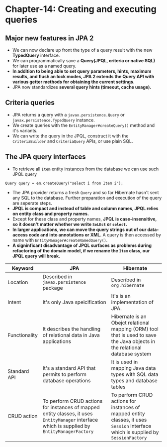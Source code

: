 # Chapter-14: Creating and executing queries

## Major new features in JPA 2
- We can now declare up front the type of a query result with the new **TypedQuery** interface.
- We can programmatically save a **Query(JPQL, criteria or native SQL)** for later use as a named query.
- **In addition to being able to set query parameters, hints, maximum results, and flush an lock modes, JPA 2 extends the Query API with various getter methods for obtaining the current settings.**
- JPA now standardizes **several query hints (timeout, cache usage).**

## Criteria queries
- JPA returns a query with a `javax.persistence.Query` or `javax.persistence.TypedQuery` instance.
- We create queries with the `EntityManager#createQuery()` method and it's variants.
- We can write the query in the JPQL, construct it with the `CriteriaBuilder` and `CriteriaQuery` APIs, or use plain SQL.

## The JPA query interfaces
- To retrieve all `Item` entity instances from the database we can use such JPQL query
```
Query query = em.createQuery("select i from Item i");
``` 
- The JPA provider returns a fresh `Query` and so far Hibernate hasn't sent any SQL to the database. Further preparation and execution of the query are seperate steps.
- **JPQL is compact and instead of table and column names, JPQL relies on entity class and property names.**
- Except for these class and property names, **JPQL is case-insensitive, so it doesn't matter whether we write `SeLEct` or `select`.**
- **In larger applications, we can move the query strings out of our data-access code and into annotations or XML.** A query is then accessed by name with `EntityManager#createNamedQuery()`.
- **A signinficant disadvantage of JPQL surfaces as problems during refactoring of the domain model, if we rename the `Item` class, our JPQL query will break.**

| Keyword       | JPA                                                                                                                                           | Hibernate                                                                                                                         |
| ------------- | --------------------------------------------------------------------------------------------------------------------------------------------- | --------------------------------------------------------------------------------------------------------------------------------- |
| Location      | Described in `javax.persistence` package                                                                                                      | Described in `org.hibernate`                                                                                                      |
| Intent        | It's only Java speicification                                                                                                                 | It's is an implementation of JPA.                                                                                                 |
| Functionality | It describes the handling of relational data in Java applications                                                                             | Hibernate is an Obejct relational mapping (ORM) tool that is used to save the Java objects in the relational database system      |
| Standard API  | It's a standard API that permits to perform database operations                                                                               | It is used in mapping Java data types with SQL data types and database tables                                                     |
| CRUD action   | To perform CRUD actions for instances of mapped entity classes, it uses `EntityManager` interface which is supplied by `EntityManagerFactory` | To perform CRUD actions for instances of mapped entity classes, it uses `Session` interface which is supplied by `SessionFactory` |